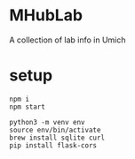 # MHubLab

A collection of lab info in Umich

# setup

```
npm i
npm start

python3 -m venv env
source env/bin/activate
brew install sqlite curl
pip install flask-cors

```
